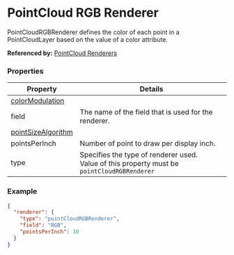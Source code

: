 # PointCloud RGB Renderer

PointCloudRGBRenderer defines the color of each point in a PointCloudLayer based on the value of a color attribute.

**Referenced by:** [PointCloud Renderers](pointCloudRenderers.md)

### Properties

| Property | Details
| --- | ---
| [colorModulation](colorModulationInfo.md) | 
| field | The name of the field that is used for the renderer.
| [pointSizeAlgorithm](pointSizeAlgorithm.md) | 
| pointsPerInch | Number of point to draw per display inch.
| type | Specifies the type of renderer used.<br>Value of this property must be `pointCloudRGBRenderer`


### Example

```json
{
  "renderer": {
    "type": "pointCloudRGBRenderer",
    "field": "RGB",
    "pointsPerInch": 10
  }
}
```

